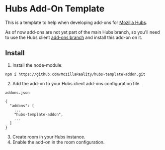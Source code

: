 # Hubs Add-On Template
This is a template to help when developing add-ons for [Mozilla Hubs](https://github.com/mozilla/hubs/).

As of now add-ons are not yet part of the main Hubs branch, so you'll need to use the Hubs client [add-ons branch](https://github.com/mozilla/hubs/tree/addons) and install this add-on on it.

## Install

1. Install the node-module:

```npm i https://github.com/MozillaReality/hubs-template-addon.git```

2. Add the add-on to your Hubs client add-ons configuration file.

`addons.json`
```
{
  "addons": [
    ...
    "hubs-template-addon", 
    ...
  ]
}

```
3. Create room in your Hubs instance.
4. Enable the add-on in the room configuration.

